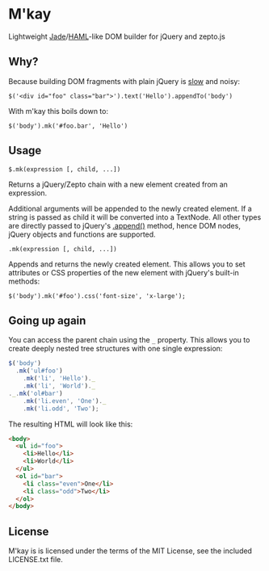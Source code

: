 # M'kay

Lightweight [Jade](http://jade-lang.com)/[HAML](http://haml-lang.com)-like DOM builder for jQuery and zepto.js

## Why?

Because building DOM fragments with plain jQuery is [slow](http://jsperf.com/innerhtml-or-dom/4) and noisy:

    $('<div id="foo" class="bar">').text('Hello').appendTo('body')

With m'kay this boils down to:

    $('body').mk('#foo.bar', 'Hello')

## Usage

`$.mk(expression [, child, ...])`

Returns a jQuery/Zepto chain with a new element created from an expression.

Additional arguments will be appended to the newly created element.
If a string is passed as child it will be converted into a TextNode.
All other types are directly passed to jQuery's
[.append()](http://api.jquery.com/append/) method, hence DOM nodes,
jQuery objects and functions are supported.

`.mk(expression [, child, ...])`

Appends and returns the newly created element. This allows you to set
attributes or CSS properties of the new element with jQuery's built-in
methods:

    $('body').mk('#foo').css('font-size', 'x-large');

## Going up again

You can access the parent chain using the `_` property. This allows you to create deeply nested tree structures with one single expression:

```javascript
$('body')
  .mk('ul#foo')
    .mk('li', 'Hello')._
    .mk('li', 'World')._
._.mk('ol#bar')
    .mk('li.even', 'One')._
    .mk('li.odd', 'Two');
```

The resulting HTML will look like this:

```html
<body>
  <ul id="foo">
    <li>Hello</li>
    <li>World</li>
  </ul>
  <ol id="bar">
    <li class="even">One</li>
    <li class="odd">Two</li>
  </ol>
</body>
```

## License

M'kay is is licensed under the terms of the MIT License, see the included LICENSE.txt file.
